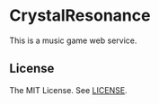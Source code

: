 # CrystalResonance
This is a music game web service.

## License
The MIT License. See [LICENSE](LICENSE).